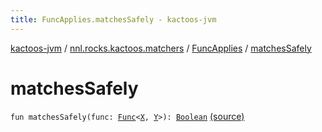 ```yaml
---
title: FuncApplies.matchesSafely - kactoos-jvm
---
```


[kactoos-jvm](../../index.html) / [nnl.rocks.kactoos.matchers](../index.html) / [FuncApplies](index.html) / [matchesSafely](./matches-safely.html)

# matchesSafely

`fun matchesSafely(func: `[`Func`](../../nnl.rocks.kactoos/-func/index.html)`<`[`X`](index.html#X)`, `[`Y`](index.html#Y)`>): `[`Boolean`](https://kotlinlang.org/api/latest/jvm/stdlib/kotlin/-boolean/index.html) [(source)](https://github.com/neonailol/kactoos/blob/master/kactoos-jvm/src/main/kotlin/nnl/rocks/kactoos/matchers/FuncApplies.kt#L37)